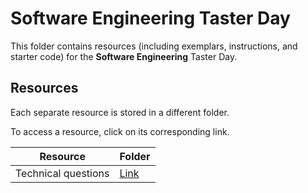 # Software Engineering Taster Day

This folder contains resources (including exemplars, instructions, and starter code) for the **Software Engineering** Taster Day.

## Resources

Each separate resource is stored in a different folder.

To access a resource, click on its corresponding link. 

| Resource | Folder |
| --- | --- |
| Technical questions | [Link](./technical-questions.md/) |
